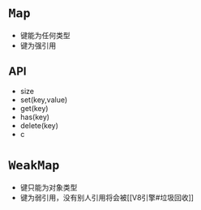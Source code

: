 # `Map`
- 键能为任何类型
- 键为强引用
## API
- size
- set(key,value)
- get(key)
- has(key)
- delete(key)
- c
# `WeakMap`
- 键只能为对象类型
- 键为弱引用，没有别人引用将会被[[V8引擎#垃圾回收]]
